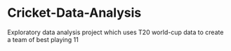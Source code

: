 # Cricket-Data-Analysis
Exploratory data analysis project which uses T20 world-cup data to create a team of best playing 11
